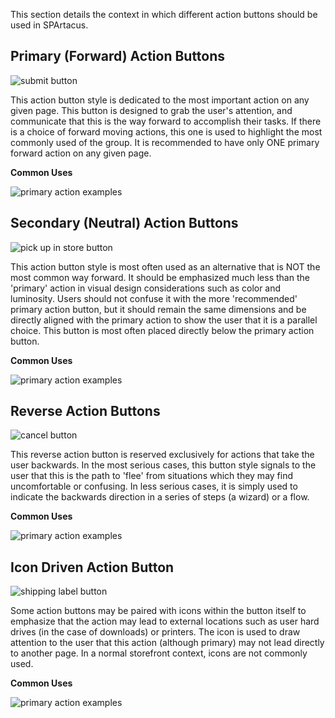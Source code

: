 This section details the context in which different action buttons should be used in SPArtacus.

## Primary (Forward) Action Buttons

![submit button](assets/ux/action_how/submit_button.png)

This action button style is dedicated to the most important action on any given page.
This button is designed to grab the user's attention, and communicate that this is the way forward to accomplish their tasks.
If there is a choice of forward moving actions, this one is used to highlight the most commonly used of the group.
It is recommended to have only ONE primary forward action on any given page.

**Common Uses**

![primary action examples](assets/ux/action_how/primary_action_examples.png)




## Secondary (Neutral) Action Buttons

![pick up in store button](assets/ux/action_how/pickup_in_store_button.png)

This action button style is most often used as an alternative that is NOT the most common way forward.
It should be emphasized much less than the 'primary' action in visual design considerations such as color and luminosity.
Users should not confuse it with the more 'recommended' primary action button, but it should remain the same dimensions and be directly aligned with the primary action to show the user that it is a parallel choice.
This button is most often placed directly below the primary action button.

**Common Uses**

![primary action examples](assets/ux/action_how/secondary_action_examples.png)

## Reverse Action Buttons

![cancel button](assets/ux/action_how/cancel_button.png)

This reverse action button is reserved exclusively for actions that take the user backwards. 
In the most serious cases, this button style signals to the user that this is the path to 'flee' from situations which they may find uncomfortable or confusing. In less serious cases, it is simply used to indicate the backwards direction in a series of steps (a wizard) or a flow.

**Common Uses**

![primary action examples](assets/ux/action_how/reverse_action_examples.png)




## Icon Driven Action Button

![shipping label button](assets/ux/action_how/shipping_label_button.png)

Some action buttons may be paired with icons within the button itself to emphasize that the action may lead to external locations such as user hard drives (in the case of downloads) or printers. The icon is used to draw attention to the user that this action (although primary) may not lead directly to another page. In a normal storefront context, icons are not commonly used.

**Common Uses**

![primary action examples](assets/ux/action_how/icon_driven_action_button_examples.png)


